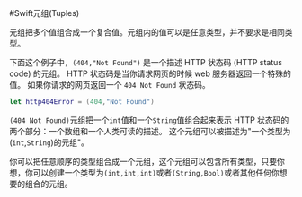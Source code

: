 #Swift元组(Tuples)

元组把多个值组合成一个复合值。元组内的值可以是任意类型，并不要求是相同类型。

下面这个例子中，`(404,"Not Found")` 是一个描述 HTTP 状态码 (HTTP status code) 的元组。 HTTP 状态码是当你请求网页的时候 web 服务器返回一个特殊的值。 如果你请求的网页返回一个 `404 Not Found` 状态码。

```Swift
let http404Error = (404,"Not Found")
```
`(404 Not Found)`元组把一个`int`值和一个`String`值组合起来表示 HTTP 状态码的两个部分：一个数组和一个人类可读的描述。 这个元组可以被描述为"一个类型为(`int`,`String`)的元组"。

你可以把任意顺序的类型组合成一个元组，这个元组可以包含所有类型，只要你想，你可以创建一个类型为`(int,int,int)`或者`(String,Bool)`或者其他任何你想要的组合的元组。